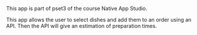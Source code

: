 This app is part of pset3 of the course Native App Studio.

This app allows the user to select dishes and add them to an order using an API. Then the API will give an estimation of preparation times. 


